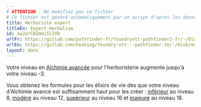 ```yaml
---
# ATTENTION : Ne modifiez pas ce fichier
# Ce fichier est généré automatiquement par un script d'après les données du module Foundry VTT officiel et de sa traduction
title: Herboriste expert
titleEn: Expert Herbalism
id: owJorCBZmUi5lIV0
urlFr: https://gitlab.com/pathfinder-fr/foundryvtt-pathfinder2-fr/-/blob/master/data/feats/owJorCBZmUi5lIV0.htm
urlEn: https://gitlab.com/hooking/foundry-vtt---pathfinder-2e/-/blob/master/packs/data/feats.db/expert-herbalism.json
layout: dons
---
```

Votre niveau en [Alchimie avancée](../capacité-classe/alchimie-avancée.html) pour l'herboristerie augmente jusqu'à votre niveau -3.

Vous obtenez les formules pour les élixirs de vie dès que votre niveau d'Alchimie avancé est suffisamment haut pour les créer : [inférieur](../équipements/élixir-de-vie-inférieur.html) au niveau 8, [modéré](../équipements/elixir-de-vie-modéré.html) au niveau 12, [supérieur](../équipements/elixir-de-vie-supérieur.html) au niveau 16 et [majeure](../équipements/elixir-de-vie-majeur.html) au niveau 18.
